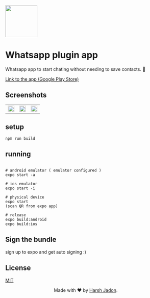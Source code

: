 <img width="100" src="https://user-images.githubusercontent.com/62889318/183282361-f6ae2d88-5113-46f0-9cfb-1f9359efd9a6.png">


# Whatsapp plugin app
Whatsapp app to start chating without needing to save contacts. 🚀

[Link to the app (Google Play Store)](https://play.google.com/store/apps/details?id=com.kiveemusic9.wassup)

## Screenshots 
<table>
<tr>
<td><img width="100%" src="https://user-images.githubusercontent.com/62889318/183282323-d2752992-654c-4f97-afc8-69c9c21b3fd6.png"></td>
<td><img width="100%" src="https://user-images.githubusercontent.com/62889318/183282324-bbbd184c-e7f7-4743-9a03-b0f31d169310.png"></td>
<td><img width="100%" src="https://user-images.githubusercontent.com/62889318/183282327-d25e7134-cd81-4eae-bb77-e7d637025bde.png"></td>
<tr>
</table>


## setup
```npm run build```

## running
```

# android emulator ( emulator configured )
expo start -a

# ios emulator
expo start -i

# physical device
expo start 
(scan QR from expo app)

# release
expo build:android
expo build:ios

```

## Sign the bundle

sign up to expo and get auto signing :)


## License
[MIT](https://choosealicense.com/licenses/mit/)


  <p align="center">
    Made with ❤️ by <a href="https://harshjadon.com/">Harsh Jadon</a>.
    </p>

